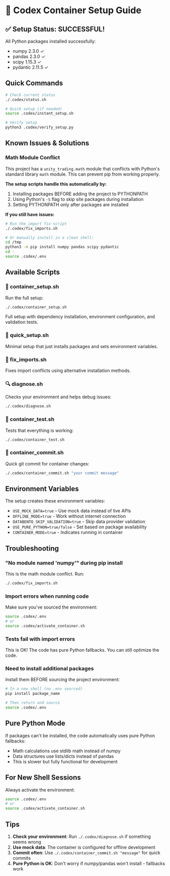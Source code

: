 # 🐳 Codex Container Setup Guide

## ✅ Setup Status: SUCCESSFUL!

All Python packages installed successfully:
- numpy 2.3.0 ✓
- pandas 2.3.0 ✓
- scipy 1.15.3 ✓
- pydantic 2.11.5 ✓

## Quick Commands

```bash
# Check current status
./.codex/status.sh

# Quick setup (if needed)
source .codex/instant_setup.sh

# Verify setup
python3 .codex/verify_setup.py
```

## Known Issues & Solutions

### Math Module Conflict

This project has a `unity_trading.math` module that conflicts with Python's standard library `math` module. This can prevent pip from working properly.

**The setup scripts handle this automatically by:**
1. Installing packages BEFORE adding the project to PYTHONPATH
2. Using Python's `-S` flag to skip site packages during installation
3. Setting PYTHONPATH only after packages are installed

**If you still have issues:**
```bash
# Run the import fix script
./.codex/fix_imports.sh

# Or manually install in a clean shell:
cd /tmp
python3 -m pip install numpy pandas scipy pydantic
cd -
source .codex/.env
```

## Available Scripts

### 🚀 container_setup.sh
Run the full setup:
```bash
./.codex/container_setup.sh
```
Full setup with dependency installation, environment configuration, and validation tests.

### 🏃 quick_setup.sh
Minimal setup that just installs packages and sets environment variables.

### 🔧 fix_imports.sh
Fixes import conflicts using alternative installation methods.

### 🔍 diagnose.sh
Checks your environment and helps debug issues:
```bash
./.codex/diagnose.sh
```

### 🧪 container_test.sh
Tests that everything is working:
```bash
./.codex/container_test.sh
```

### 💾 container_commit.sh
Quick git commit for container changes:
```bash
./.codex/container_commit.sh "your commit message"
```

## Environment Variables

The setup creates these environment variables:
- `USE_MOCK_DATA=true` - Use mock data instead of live APIs
- `OFFLINE_MODE=true` - Work without internet connection
- `DATABENTO_SKIP_VALIDATION=true` - Skip data provider validation
- `USE_PURE_PYTHON=true/false` - Set based on package availability
- `CONTAINER_MODE=true` - Indicates running in container

## Troubleshooting

### "No module named 'numpy'" during pip install
This is the math module conflict. Run:
```bash
./.codex/fix_imports.sh
```

### Import errors when running code
Make sure you've sourced the environment:
```bash
source .codex/.env
# or
source .codex/activate_container.sh
```

### Tests fail with import errors
This is OK! The code has pure Python fallbacks. You can still optimize the code.

### Need to install additional packages
Install them BEFORE sourcing the project environment:
```bash
# In a new shell (no .env sourced)
pip install package_name

# Then return and source
source .codex/.env
```

## Pure Python Mode

If packages can't be installed, the code automatically uses pure Python fallbacks:
- Math calculations use stdlib math instead of numpy
- Data structures use lists/dicts instead of pandas
- This is slower but fully functional for development

## For New Shell Sessions

Always activate the environment:
```bash
source .codex/.env
# or
source .codex/activate_container.sh
```

## Tips

1. **Check your environment**: Run `./.codex/diagnose.sh` if something seems wrong
2. **Use mock data**: The container is configured for offline development
3. **Commit often**: Use `./.codex/container_commit.sh "message"` for quick commits
4. **Pure Python is OK**: Don't worry if numpy/pandas won't install - fallbacks work
